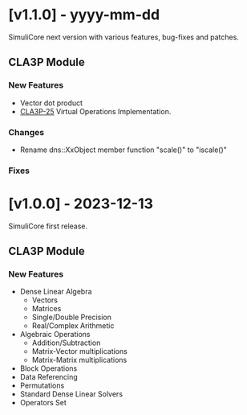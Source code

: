 # [v1.1.0] - yyyy-mm-dd

SimuliCore next version with various features, bug-fixes and patches.

## CLA3P Module

### New Features
- Vector dot product
- [CLA3P-25](https://github.com/connorkauf/SimuliCore/issues/25) Virtual Operations Implementation.

### Changes
- Rename dns::XxObject member function "scale()" to "iscale()"

### Fixes

# [v1.0.0] - 2023-12-13

SimuliCore first release.

## CLA3P Module

### New Features
- Dense Linear Algebra
  - Vectors
  - Matrices
  - Single/Double Precision
  - Real/Complex Arithmetic
- Algebraic Operations
  - Addition/Subtraction
  - Matrix-Vector multiplications
  - Matrix-Matrix multiplications
- Block Operations
- Data Referencing
- Permutations
- Standard Dense Linear Solvers
- Operators Set


